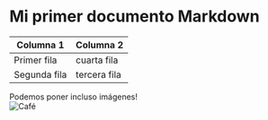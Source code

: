 # Mi primer documento Markdown

| Columna 1                                | Columna 2                               |
|------------------------------------------|-----------------------------------------|
| Primer fila                              | cuarta fila                             |
| Segunda fila                             | tercera fila                            |



Podemos poner incluso imágenes!  
![Café](https://plus.unsplash.com/premium_photo-1675435644687-562e8042b9db?fm=jpg&q=60&w=3000&ixlib=rb-4.1.0&ixid=M3wxMjA3fDB8MHxzZWFyY2h8Mnx8Y2FmJUMzJUE5fGVufDB8fDB8fHww)
	
